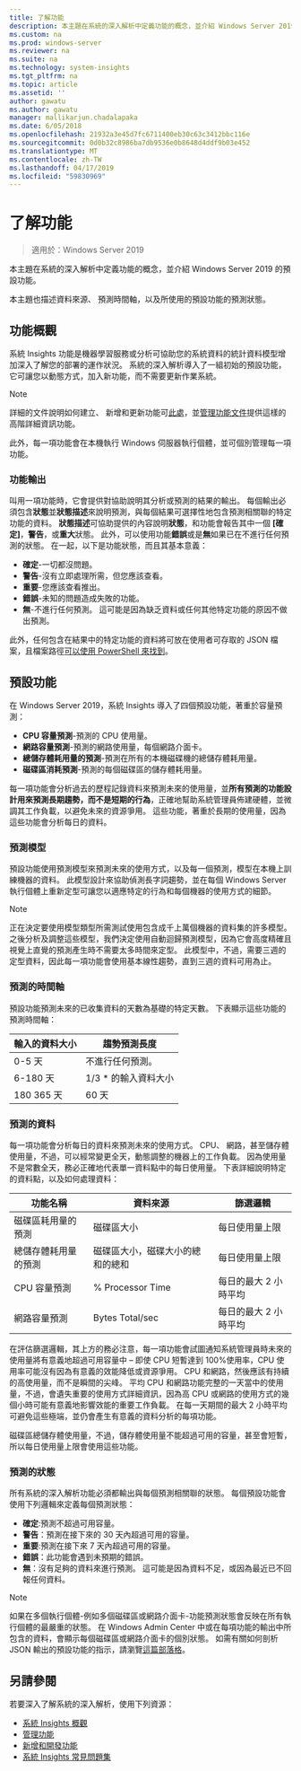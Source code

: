 ```yaml
---
title: 了解功能
description: 本主題在系統的深入解析中定義功能的概念，並介紹 Windows Server 2019 的預設功能。
ms.custom: na
ms.prod: windows-server
ms.reviewer: na
ms.suite: na
ms.technology: system-insights
ms.tgt_pltfrm: na
ms.topic: article
ms.assetid: ''
author: gawatu
ms.author: gawatu
manager: mallikarjun.chadalapaka
ms.date: 6/05/2018
ms.openlocfilehash: 21932a3e45d7fc6711400eb30c63c3412bbc116e
ms.sourcegitcommit: 0d0b32c8986ba7db9536e0b8648d4ddf9b03e452
ms.translationtype: MT
ms.contentlocale: zh-TW
ms.lasthandoff: 04/17/2019
ms.locfileid: "59830969"
---
```

# <a name="understanding-capabilities"></a>了解功能

>適用於：Windows Server 2019

本主題在系統的深入解析中定義功能的概念，並介紹 Windows Server 2019 的預設功能。 

本主題也描述資料來源、 預測時間軸，以及所使用的預設功能的預測狀態。 

## <a name="capability-overview"></a>功能概觀
系統 Insights 功能是機器學習服務或分析可協助您的系統資料的統計資料模型增加深入了解您的部署的運作狀況。 系統的深入解析導入了一組初始的預設功能，它可讓您以動態方式，加入新功能，而不需要更新作業系統。 

>[!NOTE]
>詳細的文件說明如何建立、 新增和更新功能可[此處](adding-and-developing-capabilities.md)，並[管理功能文件](managing-capabilities.md)提供這樣的高階詳細資訊功能。

此外，每一項功能會在本機執行 Windows 伺服器執行個體，並可個別管理每一項功能。

### <a name="capability-outputs"></a>功能輸出
叫用一項功能時，它會提供對協助說明其分析或預測的結果的輸出。 每個輸出必須包含**狀態**並**狀態描述**來說明預測，與每個結果可選擇性地包含預測相關聯的特定功能的資料。 **狀態描述**可協助提供的內容說明**狀態**，和功能會報告其中一個 **[確定]**，**警告**，或**重大**狀態。 此外，可以使用功能**錯誤**或是**無**如果已在不進行任何預測的狀態。 在一起，以下是功能狀態，而且其基本意義： 

- **確定**-一切都沒問題。
- **警告**-沒有立即處理所需，但您應該查看。 
- **重要**-您應該查看推出。 
- **錯誤**-未知的問題造成失敗的功能。 
- **無**-不進行任何預測。 這可能是因為缺乏資料或任何其他特定功能的原因不做出預測。 

此外，任何包含在結果中的特定功能的資料將可放在使用者可存取的 JSON 檔案，且檔案路徑[可以使用 PowerShell 來找到](https://docs.microsoft.com/windows-server/manage/system-insights/managing-capabilities#retrieving-capability-results)。 

## <a name="default-capabilities"></a>預設功能
在 Windows Server 2019，系統 Insights 導入了四個預設功能，著重於容量預測：

- **CPU 容量預測**-預測的 CPU 使用量。 
- **網路容量預測**-預測的網路使用量，每個網路介面卡。 
- **總儲存體耗用量的預測**-預測在所有的本機磁碟機的總儲存體耗用量。 
- **磁碟區消耗預測**-預測的每個磁碟區的儲存體耗用量。

每一項功能會分析過去的歷程記錄資料來預測未來的使用量，並**所有預測的功能設計用來預測長期趨勢，而不是短期的行為**，正確地幫助系統管理員佈建硬體，並微調其工作負載，以避免未來的資源爭用。 這些功能，著重於長期的使用量，因為這些功能會分析每日的資料。 

### <a name="forecasting-model"></a>預測模型
預設功能使用預測模型來預測未來的使用方式，以及每一個預測，模型在本機上訓練機器的資料。 此模型設計來協助偵測長字詞趨勢，並在每個 Windows Server 執行個體上重新定型可讓您以適應特定的行為和每個機器的使用方式的細節。

>[!NOTE]
>正在決定要使用模型類型所需測試使用包含成千上萬個機器的資料集的許多模型。 之後分析及調整這些模型，我們決定使用自動迴歸預測模型，因為它會高度精確且視覺上直覺的預測產生時不需要太多時間來定型。 此模型中，不過，需要三週的定型資料，因此每一項功能會使用基本線性趨勢，直到三週的資料可用為止。

### <a name="forecasting-timelines"></a>預測的時間軸
預設功能預測未來的已收集資料的天數為基礎的特定天數。 下表顯示這些功能的預測時間軸：

| 輸入的資料大小 | 趨勢預測長度 |
| --------------- | --------------- |
| 0-5 天 | 不進行任何預測。 |
| 6-180 天 | 1/3 * 的輸入資料大小 |
| 180 365 天 | 60 天 | 

### <a name="forecasting-data"></a>預測的資料
每一項功能會分析每日的資料來預測未來的使用方式。 CPU、 網路，甚至儲存體使用量，不過，可以經常變更全天，動態調整的機器上的工作負載。 因為使用量不是常數全天，務必正確地代表單一資料點中的每日使用量。 下表詳細說明特定的資料點，以及如何處理資料：


| 功能名稱 | 資料來源 | 篩選邏輯 |
| --------------- | -------------- | ---------------- |
 磁碟區耗用量的預測          | 磁碟區大小                    | 每日使用量上限              
 總儲存體耗用量的預測   | 磁碟區大小，磁碟大小的總和的總和              | 每日使用量上限             
 CPU 容量預測                | % Processor Time  | 每日的最大 2 小時平均   
 網路容量預測         | Bytes Total/sec         | 每日的最大 2 小時平均  

在評估篩選邏輯，其上方的務必注意，每一項功能會試圖通知系統管理員時未來的使用量將有意義地超過可用容量中 – 即使 CPU 短暫達到 100%使用率，CPU 使用率可能沒有因為有意義的效能降低或資源爭用。 CPU 和網路，然後應該有持續的高使用量，而不是瞬間的尖峰。 平均 CPU 和網路功能完整的一天當中的使用量，不過，會遺失重要的使用方式詳細資訊，因為高 CPU 或網路的使用方式的幾個小時可能有意義地影響效能的重要工作負載。 在每一天期間的最大 2 小時平均可避免這些極端，並仍會產生有意義的資料分析的每項功能。

磁碟區總儲存體使用量，不過，儲存體使用量不能超過可用的容量，甚至會短暫，所以每日使用量上限會使用這些功能。 

### <a name="forecasting-statuses"></a>預測的狀態
所有系統的深入解析功能必須都輸出與每個預測相關聯的狀態。 每個預設功能會使用下列邏輯來定義每個預測狀態：
- **確定**:預測不超過可用容量。
- **警告**：預測在接下來的 30 天內超過可用的容量。 
- **重要**:預測在接下來 7 天內超過可用的容量。 
- **錯誤**：此功能會遇到未預期的錯誤。 
- **無**：沒有足夠的資料來進行預測。 這可能是因為資料不足，或因為最近已不回報任何資料。

>[!NOTE]
>如果在多個執行個體-例如多個磁碟區或網路介面卡-功能預測狀態會反映在所有執行個體的最嚴重的狀態。 在 Windows Admin Center 中或在每項功能的輸出中所包含的資料，會顯示每個磁碟區或網路介面卡的個別狀態。 如需有關如何剖析 JSON 輸出的預設功能的指示，請瀏覽[這篇部落格](https://aka.ms/systeminsights-mitigationscripts)。 


## <a name="see-also"></a>另請參閱
若要深入了解系統的深入解析，使用下列資源：

- [系統 Insights 概觀](overview.md)
- [管理功能](managing-capabilities.md)
- [新增和開發功能](adding-and-developing-capabilities.md)
- [系統 Insights 常見問題集](faq.md)
